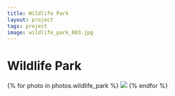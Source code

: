 ```yaml
---
title: Wildlife Park
layout: project
tags: project
image: wildlife_park_003.jpg
---
```


# Wildlife Park

{% for photo in photos.wildlife_park %}
<img src="/photos/{{ photo }}" class="img-fluid">
{% endfor %}
